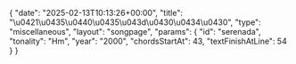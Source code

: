 {
    "date": "2025-02-13T10:13:26+00:00",
    "title": "\u0421\u0435\u0440\u0435\u043d\u0430\u0434\u0430",
    "type": "miscellaneous",
    "layout": "songpage",
    "params": {
        "id": "serenada",
        "tonality": "Hm",
        "year": "2000",
        "chordsStartAt": 43,
        "textFinishAtLine": 54
    }
}